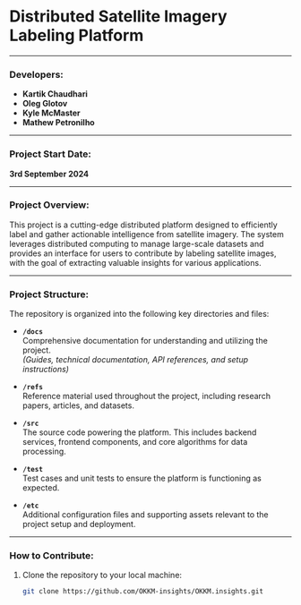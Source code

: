 # **Distributed Satellite Imagery Labeling Platform**

---

### **Developers:**
- **Kartik Chaudhari**
- **Oleg Glotov**
- **Kyle McMaster**
- **Mathew Petronilho**

---

### **Project Start Date:** 
**3rd September 2024**

---

### **Project Overview:**

This project is a cutting-edge distributed platform designed to efficiently label and gather actionable intelligence from satellite imagery. The system leverages distributed computing to manage large-scale datasets and provides an interface for users to contribute by labeling satellite images, with the goal of extracting valuable insights for various applications.

---

### **Project Structure:**

The repository is organized into the following key directories and files:

- **`/docs`**  
  Comprehensive documentation for understanding and utilizing the project.  
  *(Guides, technical documentation, API references, and setup instructions)*

- **`/refs`**  
  Reference material used throughout the project, including research papers, articles, and datasets.

- **`/src`**  
  The source code powering the platform. This includes backend services, frontend components, and core algorithms for data processing.

- **`/test`**  
  Test cases and unit tests to ensure the platform is functioning as expected.  

- **`/etc`**  
  Additional configuration files and supporting assets relevant to the project setup and deployment.

---

### **How to Contribute:**

1. Clone the repository to your local machine:
   ```bash
   git clone https://github.com/OKKM-insights/OKKM.insights.git
